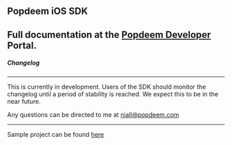 
## Popdeem iOS SDK

Full documentation at the [Popdeem Developer](http://www.popdeem.com/developer/iosdocs "iOS Docs") Portal.
-----
##### Changelog
-----
This is currently in development. Users of the SDK should monitor the changelog until a period of stability is reached. We expect this to be in the near future.

Any questions can be directed to me at niall@popdeem.com

-----
Sample project can be found [here](https://github.com/Popdeem/Popdeem-Social-Login-Example "here")

